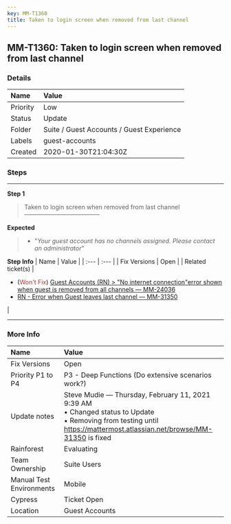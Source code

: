 ```yaml
---
key: MM-T1360
title: Taken to login screen when removed from last channel
---
```


## MM-T1360: Taken to login screen when removed from last channel

### Details

| Name     | Value                                     |
| :------- | :---------------------------------------- |
| Priority | Low                                       |
| Status   | Update                                    |
| Folder   | Suite / Guest Accounts / Guest Experience |
| Labels   | guest-accounts                            |
| Created  | 2020-01-30T21:04:30Z                      |

### Steps

<hr/>

**Step 1**

> <article>Taken to login screen when removed from last channel<br>–––––––––––––––––––––––––</article>

**Expected**

> <article><ul><li>"<em>Your guest account has no channels assigned. Please contact an administrator</em>"</li></ul></article>

**Step Info**
| Name | Value |
| :--- | :--- |
| Fix Versions | Open |
| Related ticket(s) | <ul><li>(<span style="color: rgb(184, 49, 47);">Won't Fix</span>) <a href="https://mattermost.atlassian.net/browse/MM-24036">Guest Accounts (RN) &gt; "No internet connection"error shown when guest is removed from all channels — MM-24036</a></li><li><a href="https://mattermost.atlassian.net/browse/MM-31350">RN - Error when Guest leaves last channel — MM-31350</a></li></ul> |

<hr/>

### More Info

| Name                     | Value                                                                                                                                                                                                                                     |
| :----------------------- | :---------------------------------------------------------------------------------------------------------------------------------------------------------------------------------------------------------------------------------------- |
| Fix Versions             | Open                                                                                                                                                                                                                                      |
| Priority P1 to P4        | P3 - Deep Functions (Do extensive scenarios work?)                                                                                                                                                                                        |
| Update notes             | Steve Mudie — Thursday, February 11, 2021 9:39 AM<br>• Changed status to Update<br>• Removing from testing until <a href="https://mattermost.atlassian.net/browse/MM-31350">https://mattermost.atlassian.net/browse/MM-31350</a> is fixed |
| Rainforest               | Evaluating                                                                                                                                                                                                                                |
| Team Ownership           | Suite Users                                                                                                                                                                                                                               |
| Manual Test Environments | Mobile                                                                                                                                                                                                                                    |
| Cypress                  | Ticket Open                                                                                                                                                                                                                               |
| Location                 | Guest Accounts                                                                                                                                                                                                                            |
